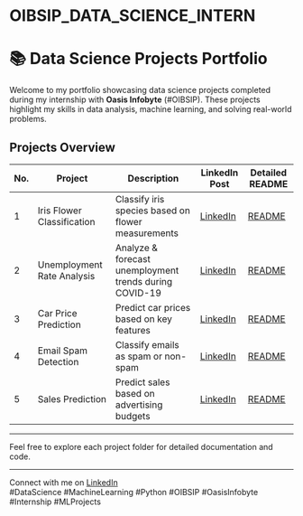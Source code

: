 # OIBSIP_DATA_SCIENCE_INTERN
# 📚 Data Science Projects Portfolio

Welcome to my portfolio showcasing data science projects completed during my internship with **Oasis Infobyte** (#OIBSIP). These projects highlight my skills in data analysis, machine learning, and solving real-world problems.

## Projects Overview

| No. | Project                     | Description                                             | LinkedIn Post                                               | Detailed README                   |
|------|----------------------------|---------------------------------------------------------|-------------------------------------------------------------|----------------------------------|
| 1    | Iris Flower Classification | Classify iris species based on flower measurements      | [LinkedIn](https://www.linkedin.com/in/your-profile-link)   | [README](./IrisFlower_README.md) |
| 2    | Unemployment Rate Analysis  | Analyze & forecast unemployment trends during COVID-19 | [LinkedIn](https://www.linkedin.com/in/your-profile-link)   | [README](./Unemployment_README.md)|
| 3    | Car Price Prediction        | Predict car prices based on key features                 | [LinkedIn](https://www.linkedin.com/in/your-profile-link)   | [README](./CarPrice_README.md)    |
| 4    | Email Spam Detection        | Classify emails as spam or non-spam                      | [LinkedIn](https://www.linkedin.com/in/your-profile-link)   | [README](./SpamDetection_README.md)|
| 5    | Sales Prediction            | Predict sales based on advertising budgets               | [LinkedIn](https://www.linkedin.com/in/your-profile-link)   | [README](./SalesPrediction_README.md)|

---

Feel free to explore each project folder for detailed documentation and code.

---

Connect with me on [LinkedIn](https://www.linkedin.com/in/your-profile-link)  
#DataScience #MachineLearning #Python #OIBSIP #OasisInfobyte #Internship #MLProjects

